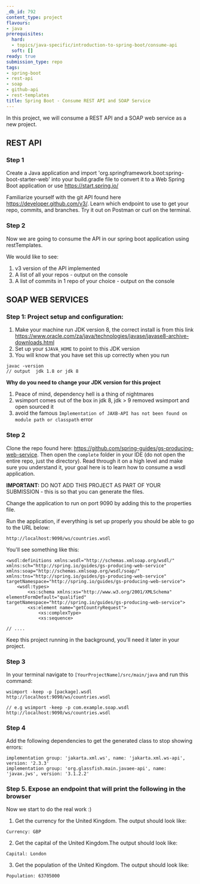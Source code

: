 ```yaml
---
_db_id: 792
content_type: project
flavours:
- java
prerequisites:
  hard:
  - topics/java-specific/introduction-to-spring-boot/consume-api
  soft: []
ready: true
submission_type: repo
tags:
- spring-boot
- rest-api
- soap
- github-api
- rest-templates
title: Spring Boot - Consume REST API and SOAP Service
---
```


In this project, we will consume a REST API and a SOAP web service as a new project.

## REST API

### Step 1

Create a Java application and import 'org.springframework.boot:spring-boot-starter-web' into your build.gradle file to convert it to a Web Spring Boot application or use https://start.spring.io/

Familiarize yourself with the git API found here https://developer.github.com/v3/. Learn which endpoint to use to get your repo, commits, and branches. Try it out on Postman or curl on the terminal.

### Step 2

Now we are going to consume the API in our spring boot application using restTemplates.

We would like to see:

1. v3 version of the API implemented
2. A list of all your repos - output on the console
3. A list of commits in 1 repo of your choice - output on the console

## SOAP WEB SERVICES

### Step 1: Project setup and configuration:

1. Make your machine run JDK version 8, the correct install is from this link https://www.oracle.com/za/java/technologies/javase/javase8-archive-downloads.html
2. Set up your `$JAVA_HOME` to point to this JDK version
3. You will know that you have set this up correctly when you run

 ```
 javac -version
 // output  jdk 1.8 or jdk 8
 ```

**Why do you need to change your JDK version for this project**

1. Peace of mind, dependency hell is a thing of nightmares
2. wsimport comes out of the box in jdk 8, jdk > 9 removed wsimport and open sourced it
3. avoid the famous `Implementation of JAXB-API has not been found on module path or classpath` error

### Step 2

Clone the repo found here: https://github.com/spring-guides/gs-producing-web-service.  Then open the `complete` folder in your IDE (do not open the entire repo, just the directory). Read through it on a high level and make sure you understand it, your goal here is to learn how to consume a wsdl application. 

**IMPORTANT:** DO NOT ADD THIS PROJECT AS PART OF YOUR SUBMISSION - this is so that you can generate the files.

Change the application to run on port 9090 by adding this to the properties file.

Run the application, if everything is set up properly you should be able to go to the URL below:

```
http://localhost:9090/ws/countries.wsdl
```

You'll see something like this:

```
<wsdl:definitions xmlns:wsdl="http://schemas.xmlsoap.org/wsdl/" xmlns:sch="http://spring.io/guides/gs-producing-web-service" xmlns:soap="http://schemas.xmlsoap.org/wsdl/soap/" xmlns:tns="http://spring.io/guides/gs-producing-web-service" targetNamespace="http://spring.io/guides/gs-producing-web-service">
    <wsdl:types>
        <xs:schema xmlns:xs="http://www.w3.org/2001/XMLSchema" elementFormDefault="qualified" targetNamespace="http://spring.io/guides/gs-producing-web-service">
        <xs:element name="getCountryRequest">
            <xs:complexType>
            <xs:sequence>

// ....
```

Keep this project running in the background, you'll need it later in your project.

### Step 3

In your terminal navigate to `[YourProjectName]/src/main/java` and run this command:

```
wsimport -keep -p [package].wsdl http://localhost:9090/ws/countries.wsdl

// e.g wsimport -keep -p com.example.soap.wsdl http://localhost:9090/ws/countries.wsdl
```

### Step 4

Add the following dependencies to get the generated class to stop showing errors:

```
implementation group: 'jakarta.xml.ws', name: 'jakarta.xml.ws-api', version: '2.3.3'
implementation group: 'org.glassfish.main.javaee-api', name: 'javax.jws', version: '3.1.2.2'
```

### Step 5. Expose an endpoint that will print the following in the browser

Now we start to do the real work :)

1. Get the currency for the United Kingdom. The output should look like: 

```
Currency: GBP
```

2. Get the capital of the United Kingdom.The output should look like: 

```
Capital: London
```

3. Get the population of the United Kingdom. The output should look like: 

```
Population: 63705000
```
